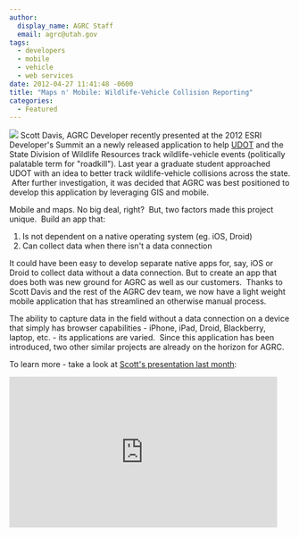 ```yaml
---
author:
  display_name: AGRC Staff
  email: agrc@utah.gov
tags:
  - developers
  - mobile
  - vehicle
  - web services
date: 2012-04-27 11:41:48 -0600
title: "Maps n' Mobile: Wildlife-Vehicle Collision Reporting"
categories:
  - Featured
---
```

<p><img src="{{ "/images/roadkill.jpg" | prepend: site.baseurl }}" class="inline-text-right" /> Scott Davis, AGRC Developer recently presented at the 2012 ESRI Developer's Summit an a newly released application to help <a title="UDOT" href="http://udot.utah.gov">UDOT</a> and the State Division of Wildlife Resources track wildlife-vehicle events (politically palatable term for "roadkill"). Last year a graduate student approached UDOT with an idea to better track wildlife-vehicle collisions across the state.  After further investigation, it was decided that AGRC was best positioned to develop this application by leveraging GIS and mobile.</p>
<p>Mobile and maps. No big deal, right?  But, two factors made this project unique.  Build an app that:</p>
<ol>
<li>Is not dependent on a native operating system (eg. iOS, Droid)</li>
<li>Can collect data when there isn't a data connection</li>
</ol>
<p>It could have been easy to develop separate native apps for, say, iOS or Droid to collect data without a data connection. But to create an app that does both was new ground for AGRC as well as our customers.  Thanks to Scott Davis and the rest of the AGRC dev team, we now have a light weight mobile application that has streamlined an otherwise manual process.</p>
<p>The ability to capture data in the field without a data connection on a device that simply has browser capabilities - iPhone, iPad, Droid, Blackberry, laptop, etc. - its applications are varied.  Since this application has been introduced, two other similar projects are already on the horizon for AGRC.</p>
<p>To learn more - take a look at <a title="Scott's presentation last month" href="http://video.esri.com/watch/1224/utahs-wildlife_dash_vehicle-collision-reporting-system">Scott's presentation last month</a>:</p>
<p><iframe src="http://video.esri.com/iframe/1224/000000/width/480/0/00:00:00" frameborder="0" scrolling="no" width="480" height="270"></iframe></p>
